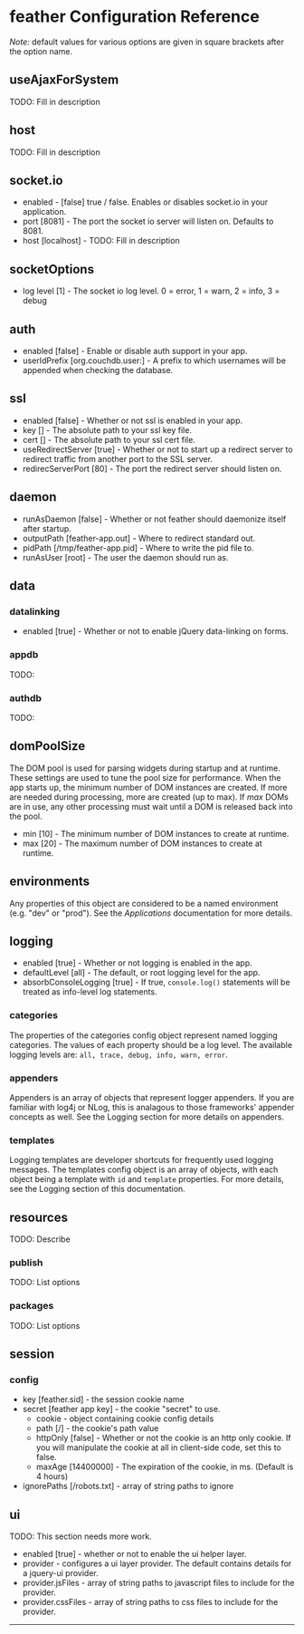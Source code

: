# feather Configuration Reference #

_Note:_ default values for various options are given in square brackets after the option name.

## useAjaxForSystem

TODO: Fill in description

## host

TODO: Fill in description

## socket.io

* enabled - [false] true / false.  Enables or disables socket.io in your application.
* port [8081] - The port the socket io server will listen on.  Defaults to 8081.
* host [localhost] - TODO: Fill in description

## socketOptions

* log level [1] - The socket io log level.  0 = error, 1 = warn, 2 = info, 3 = debug

## auth

* enabled [false] - Enable or disable auth support in your app.
* userIdPrefix [org.couchdb.user:] - A prefix to which usernames will be appended when checking the database.

## ssl

* enabled [false] - Whether or not ssl is enabled in your app.
* key [] - The absolute path to your ssl key file.
* cert [] - The absolute path to your ssl cert file.
* useRedirectServer [true] - Whether or not to start up a redirect server to redirect traffic from another port to the SSL server.
* redirecServerPort [80] - The port the redirect server should listen on.

## daemon

* runAsDaemon [false] - Whether or not feather should daemonize itself after startup.
* outputPath [feather-app.out] - Where to redirect standard out.
* pidPath [/tmp/feather-app.pid] - Where to write the pid file to.
* runAsUser [root] - The user the daemon should run as.

## data

### datalinking

* enabled [true] - Whether or not to enable jQuery data-linking on forms.

### appdb

TODO:

### authdb

TODO:

## domPoolSize
The DOM pool is used for parsing widgets during startup and at runtime.  These settings are used to tune the pool size for performance.  When the app starts up, the minimum number of DOM instances are created.  If more are needed during processing, more are created (up to max).  If _max_ DOMs are in use, any other processing must wait until a DOM is released back into the pool.

* min [10] - The minimum number of DOM instances to create at runtime.
* max [20] - The maximum number of DOM instances to create at runtime.

## environments

Any properties of this object are considered to be a named environment (e.g. "dev" or "prod").  See the _Applications_ documentation for more details.

## logging

* enabled [true] - Whether or not logging is enabled in the app.
* defaultLevel [all] - The default, or root logging level for the app.
* absorbConsoleLogging [true] - If true, `console.log()` statements will be treated as info-level log statements.

### categories
The properties of the categories config object represent named logging categories.  The values of each property should be a log level.  The available logging levels are: `all, trace, debug, info, warn, error`.


### appenders

Appenders is an array of objects that represent logger appenders.  If you are familiar with log4j or NLog, this is analagous to those frameworks' appender concepts as well.  See the Logging section for more details on appenders.

### templates

Logging templates are developer shortcuts for frequently used logging messages.  The templates config object is an array of objects, with each object being a template with `id` and `template` properties.  For more details, see the Logging section of this documentation.

## resources
TODO: Describe

### publish

TODO: List options

### packages

TODO: List options

## session

### config

* key [feather.sid] - the session cookie name
* secret [feather app key] - the cookie "secret" to use.
  * cookie - object containing cookie config details
  * path [/] - the cookie's path value
  * httpOnly [false] - Whether or not the cookie is an http only cookie.  If you will manipulate the cookie at all in client-side code, set this to false.
  * maxAge [14400000] - The expiration of the cookie, in ms. (Default is 4 hours)
* ignorePaths [/robots.txt] - array of string paths to ignore


## ui
TODO: This section needs more work.

* enabled [true] - whether or not to enable the ui helper layer.
* provider - configures a ui layer provider.  The default contains details for a jquery-ui provider.
* provider.jsFiles - array of string paths to javascript files to include for the provider.
* provider.cssFiles - array of string paths to css files to include for the provider.

----